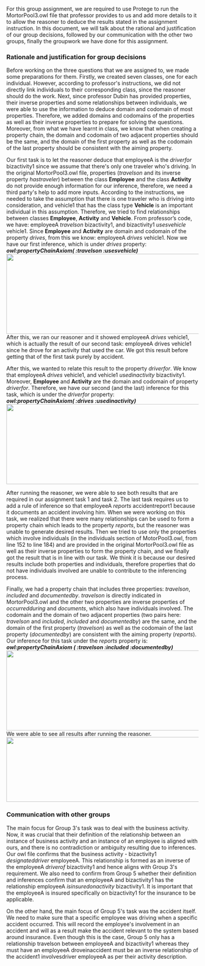 For this group assignment, we are required to use Protege to run the MortorPool3.owl file that professor provides to us and add more details to it to allow the reasoner to deduce the results stated in the assignment instruction. In this document, we will talk about the rational and justification of our group decisions, followed by our communication with the other two groups, finally the groupwork we have done for this assignment.
### Rationale and justification for group decisions ###
Before working on the three questions that we are assigned to, we made some preparations for them. Firstly, we created seven classes, one for each individual. However, according to professor's instructions, we did not directly link individuals to their corresponding class, since the reasoner should do the work. Next, since professor Dubin has provided properties, their inverse properties and some relationships between individuals, we were able to use the information to deduce domain and codomain of most properties. Therefore, we added domains and codomains of the properties as well as their inverse properties to prepare for solving the questions. Moreover, from what we have learnt in class, we know that when creating a property chain, the domain and codomain of two adjacent properties should be the same, and the domain of the first property as well as the codomain of the last property should be consistent with the aiming property.  

Our first task is to let the reasoner deduce that employeeA is the *driverfor* bizactivity1 since we assume that there's only one traveler who's driving. In the original MortorPool3.owl file, properties (*travelson* and its inverse property *hastraveler*) between the class **Employee** and the class **Activity** do not provide enough information for our inference, therefore, we need a third party's help to add more inputs. According to the instructions, we needed to take the assumption that there is one traveler who is driving into consideration, and vehicle1 that has the class type **Vehicle** is an important individual in this assumption. Therefore, we tried to find relationships between classes **Employee**, **Activity** and **Vehicle**. From professor’s code, we have: employeeA *travelson* bizactivity1, and bizactivity1 *usesvehicle* vehicle1. Since **Employee** and **Activity** are domain and codomain of the property *drives*, from this we know: employeeA *drives* vehicle1. Now we have our first inference, which is under *drives* property:  
**_owl:propertyChainAxiom( :travelson :usesvehicle)_**  
<img src="https://user-images.githubusercontent.com/46877258/57256152-80de7000-701b-11e9-9566-280a3c765e75.jpg" width="760" height="210">  
After this, we ran our reasoner and it showed employeeA *drives* vehicle1, which is actually the result of our second task: employeeA drives vehicle1 since he drove for an activity that used the car. We got this result before getting that of the first task purely by accident.  
  
After this, we wanted to relate this result to the property *driverfor*. We know that employeeA *drives* vehicle1, and vehicle1 *usedinactivity* bizactivity1. Moreover, **Employee** and **Activity** are the domain and codomain of property *driverfor*. Therefore, we have our second (and the last) inference for this task, which is under the *driverfor* property:  
**_owl:propertyChainAxiom( :drives :usedinactivity)_**  
<img src="https://user-images.githubusercontent.com/46877258/57256244-b8e5b300-701b-11e9-9b49-d3eacf66936c.jpg" width="760" height="210">
   
After running the reasoner, we were able to see both results that are required in our assignment task 1 and task 2. The last task requires us to add a rule of inference so that employeeA *reports* accidentreport1 because it documents an accident involving him. When we were working on this task, we realized that there were many relationships can be used to form a property chain which leads to the property *reports*, but the reasoner was unable to generate desired results. Then we tried to use only the properties which involve individuals (in the individuals section of MotorPool3.owl, from line 152 to line 184) and are provided in the original MortorPool3.owl file as well as their inverse properties to form the property chain, and we finally got the result that is in line with our task. We think it is because our desired results include both properties and individuals, therefore properties that do not have individuals involved are unable to contribute to the inferencing process.  

Finally, we had a property chain that includes three properties: *travelson*, *included* and *documentedby*. *travelson* is directly indicated in MortorPool3.owl and the other two properties are inverse properties of *occurredduring* and *documents*, which also have individuals involved. The codomain and the domain of two adjacent properties (two pairs here: *travelson* and *included*, *included* and *documentedby*) are the same, and the domain of the first property (*travelson*) as well as the codomain of the last property (*documentedby*) are consistent with the aiming property (*reports*). Our inference for this task under the *reports* property is:
**_owl:propertyChainAxiom ( :travelson :included :documentedby)_**  
<img src="https://user-images.githubusercontent.com/46877258/57261657-5a760000-702e-11e9-8d8a-dc8029027824.jpg" width="760" height="210">  
We were able to see all results after running the reasoner.  
<img src="https://user-images.githubusercontent.com/46877258/57261708-90b37f80-702e-11e9-9ead-e57cc59766d7.jpg" width="860" height="170">  
### Communication with other groups ## 
The main focus for Group 3's task was to deal with the business activity. Now, it was crucial that their definition of the relationship  between an instance of business activity and an instance of an employee is aligned with ours, and there is no contradiction or ambiguity resulting due to inferences. Our owl file confirms that the business activity - bizactivity1 *designateddriver* employeeA. This relationship is formed as an inverse of the employeeA *driverof* bizactivity1 and hence aligns with Group 3's requirement. We also need to confirm from Group 5 whether their definition and inferences confirm that an employeeA and bizactivity1 has the relationship employeeA *isinsuredonactivity* bizactivity1. It is important that the employeeA is insured specifically on bizactivity1 for the insurance to be applicable.  

On the other hand, the main focus of Group 5's task was the accident itself. We need to make sure that a specific employee was driving when a specific accident occurred. This will record the employee's involvement in an accident and will as a result make the accident relevant to the system based around insurance. Even though this is the case, Group 5 only has a relationship travelson between employeeA and bizactivity1 whereas they must have an employeeA droveinaccident must be an inverse relationship of the accident1 involvesdriver employeeA as per their activity description.

